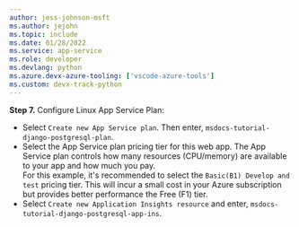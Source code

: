 ```yaml
---
author: jess-johnson-msft
ms.author: jejohn
ms.topic: include
ms.date: 01/28/2022
ms.service: app-service
ms.role: developer
ms.devlang: python
ms.azure.devx-azure-tooling: ['vscode-azure-tools']
ms.custom: devx-track-python
---
```


**Step 7.** Configure Linux App Service Plan:

* Select `Create new App Service plan`. Then enter, `msdocs-tutorial-django-postgresql-plan`.
* Select the App Service plan pricing tier for this web app. The App Service plan controls how many resources (CPU/memory) are available to your app and how much you pay. <br />
For this example, it's recommended to select the `Basic(B1) Develop and test` pricing tier. This will incur a small cost in your Azure subscription but provides better performance the Free (F1) tier.
* Select `Create new Application Insights resource` and enter, `msdocs-tutorial-django-postgresql-app-ins`.
